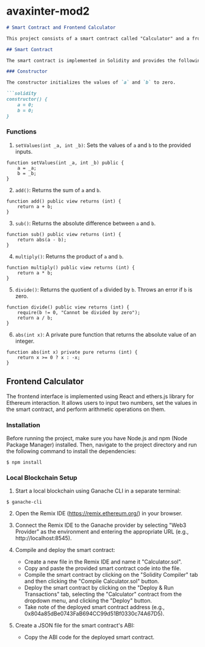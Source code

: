 # avaxinter-mod2
```markdown
# Smart Contract and Frontend Calculator

This project consists of a smart contract called "Calculator" and a frontend interface to interact with the contract. The smart contract allows users to perform basic arithmetic operations such as addition, subtraction, multiplication, and division on two numbers.

## Smart Contract

The smart contract is implemented in Solidity and provides the following functionalities:

### Constructor

The constructor initializes the values of `a` and `b` to zero.

```solidity
constructor() {
    a = 0;
    b = 0;
}
```

### Functions

1. `setValues(int _a, int _b)`: Sets the values of `a` and `b` to the provided inputs.

```solidity
function setValues(int _a, int _b) public {
    a = _a;
    b = _b;
}
```

2. `add()`: Returns the sum of `a` and `b`.

```solidity
function add() public view returns (int) {
    return a + b;
}
```

3. `sub()`: Returns the absolute difference between `a` and `b`.

```solidity
function sub() public view returns (int) {
    return abs(a - b);
}
```

4. `multiply()`: Returns the product of `a` and `b`.

```solidity
function multiply() public view returns (int) {
    return a * b;
}
```

5. `divide()`: Returns the quotient of `a` divided by `b`. Throws an error if `b` is zero.

```solidity
function divide() public view returns (int) {
    require(b != 0, "Cannot be divided by zero");
    return a / b;
}
```

6. `abs(int x)`: A private pure function that returns the absolute value of an integer.

```solidity
function abs(int x) private pure returns (int) {
    return x >= 0 ? x : -x;
}
```

## Frontend Calculator

The frontend interface is implemented using React and ethers.js library for Ethereum interaction. It allows users to input two numbers, set the values in the smart contract, and perform arithmetic operations on them.

### Installation

Before running the project, make sure you have Node.js and npm (Node Package Manager) installed. Then, navigate to the project directory and run the following command to install the dependencies:

```
$ npm install
```

### Local Blockchain Setup

1. Start a local blockchain using Ganache CLI in a separate terminal:

```
$ ganache-cli
```

2. Open the Remix IDE (https://remix.ethereum.org/) in your browser.

3. Connect the Remix IDE to the Ganache provider by selecting "Web3 Provider" as the environment and entering the appropriate URL (e.g., http://localhost:8545).

4. Compile and deploy the smart contract:
   - Create a new file in the Remix IDE and name it "Calculator.sol".
   - Copy and paste the provided smart contract code into the file.
   - Compile the smart contract by clicking on the "Solidity Compiler" tab and then clicking the "Compile Calculator.sol" button.
   - Deploy the smart contract by clicking on the "Deploy & Run Transactions" tab, selecting the "Calculator" contract from the dropdown menu, and clicking the "Deploy" button.
   - Take note of the deployed smart contract address (e.g., 0x804a85dBe0743FaB694CC99d51Bf0330c74A67D5).

5. Create a JSON file for the smart contract's ABI:
   - Copy the ABI code for the deployed smart contract.
  
